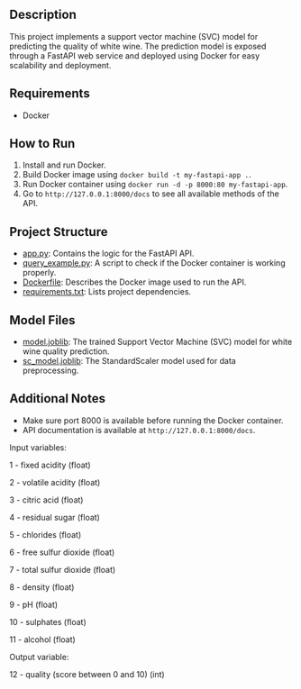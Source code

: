 ## Description
This project implements a support vector machine (SVC) model for predicting the quality of white wine. The prediction model is exposed through a FastAPI web service and deployed using Docker for easy scalability and deployment.

## Requirements
- Docker

## How to Run
1. Install and run Docker.
2. Build Docker image using `docker build -t my-fastapi-app .`.
3. Run Docker container using `docker run -d -p 8000:80 my-fastapi-app`.
4. Go to `http://127.0.0.1:8000/docs` to see all available methods of the API.

## Project Structure
- [app.py](app.py): Contains the logic for the FastAPI API.
- [query_example.py](query_example.py): A script to check if the Docker container is working properly.
- [Dockerfile](Dockerfile): Describes the Docker image used to run the API.
- [requirements.txt](requirements.txt): Lists project dependencies.

## Model Files
- [model.joblib](model.joblib): The trained Support Vector Machine (SVC) model for white wine quality prediction.
- [sc_model.joblib](sc_model.joblib): The StandardScaler model used for data preprocessing.

## Additional Notes
- Make sure port 8000 is available before running the Docker container.
- API documentation is available at `http://127.0.0.1:8000/docs`.

Input variables:

   1 - fixed acidity (float)
   
   2 - volatile acidity (float)
   
   3 - citric acid (float)
   
   4 - residual sugar (float)
   
   5 - chlorides (float)
   
   6 - free sulfur dioxide (float)
   
   7 - total sulfur dioxide (float)
   
   8 - density (float)
   
   9 - pH (float)
   
   10 - sulphates (float)
   
   11 - alcohol (float)
   
Output variable: 

   12 - quality (score between 0 and 10) (int)

